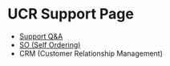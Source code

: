 # UCR Support Page

- [Support Q&A](https://docs.google.com/document/d/1jc5buiXQtS0tZt6kQ1UcaGJOFTAS8bmroYG-F91DIVE/edit?usp=sharing)
- [SO (Self Ordering)](https://ucrsupport.github.io/so.html)
- CRM (Customer Relationship Management)

